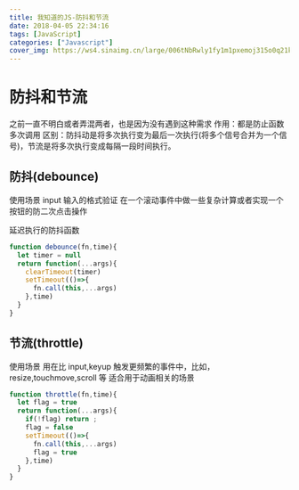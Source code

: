 ```yaml
---
title: 我知道的JS-防抖和节流
date: 2018-04-05 22:34:16
tags: [JavaScript]
categories: ["Javascript"]
cover_img: https://ws4.sinaimg.cn/large/006tNbRwly1fy1m1pxemoj315o0q21kx.jpg
---
```


# 防抖和节流

之前一直不明白或者弄混两者，也是因为没有遇到这种需求
作用：都是防止函数多次调用
区别：防抖动是将多次执行变为最后一次执行(将多个信号合并为一个信号)，节流是将多次执行变成每隔一段时间执行。

<!--more-->

## 防抖(debounce)

使用场景
input 输入的格式验证
在一个滚动事件中做一些复杂计算或者实现一个按钮的防二次点击操作

延迟执行的防抖函数

```javascript
function debounce(fn,time){
  let timer = null
  return function(...args){
    clearTimeout(timer)
    setTimeout(()=>{
      fn.call(this,...args)
    },time)
  }
}
```

## 节流(throttle)

使用场景
用在比 input,keyup 触发更频繁的事件中，比如，resize,touchmove,scroll 等
适合用于动画相关的场景

```javascript
function throttle(fn,time){
  let flag = true
  return function(...args){
    if(!flag) return ;
    flag = false
    setTimeout(()=>{
      fn.call(this,...args)
      flag = true
    },time)
  }
}
```
